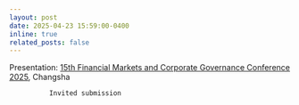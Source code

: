 ```yaml
---
layout: post
date: 2025-04-23 15:59:00-0400
inline: true
related_posts: false
---
```


Presentation: [15th Financial Markets and Corporate Governance Conference 2025](http://ibschool-en.hnu.edu.cn/Financial_Markets_and_Corporate_Governance_Co.htm), Changsha

              Invited submission